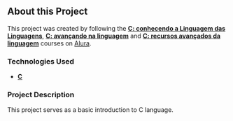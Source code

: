 ## About this Project

This project was created by following the [**C: conhecendo a Linguagem das Linguagens**](https://cursos.alura.com.br/course/introducao-a-programacao-com-c-parte-1), [**C: avançando na linguagem**](https://cursos.alura.com.br/course/introducao-a-programacao-com-c-parte-2) and [**C: recursos avançados da linguagem**](https://cursos.alura.com.br/course/introducao-a-programacao-com-c-parte-3) courses on [Alura](https://www.alura.com.br/).

### Technologies Used

- [**C**](<https://en.wikipedia.org/wiki/C_(programming_language)>)

### Project Description

This project serves as a basic introduction to C language.
